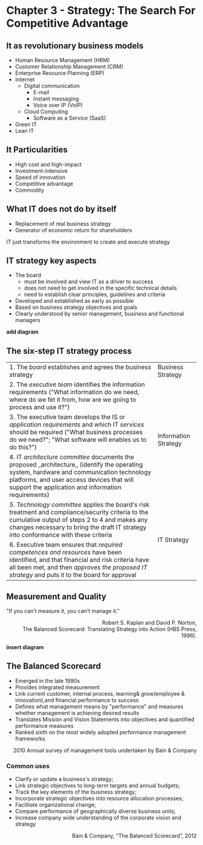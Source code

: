 # Chapter 3 - Strategy: The Search For Competitive Advantage

## It as revolutionary business models

- Human Resource Management (HRM)
- Customer Relationship Management (CRM)
- Enterprise Resource Planning (ERP)
- Internet
  - Digital communication
    - E-mail
    - Instant messaging
    - Voice over IP (VoIP)
  - Cloud Computing
    - Software as a Service (SaaS)
- Green IT
- Lean IT

## It Particularities

- High cost and high-impact
- Investment-intensive
- Speed of innovation
- Competitive advantage
- Commodity

## What IT does not do by itself

- Replacement of real business strategy
- Generator of economic return for shareholders

IT just transforms the environment to create and execute strategy

## IT strategy key aspects

- The board
  - must be involved and view IT as a driver to success
  - does not need to get involved in the specific technical details
  - need to establish clear principles, guidelines and criteria
- Developed and established as early as possible
- Based on business strategy objectives and goals
- Clearly understood by senior management, business and functional managers

**add diagram**

## The six-step IT strategy process

<table>
  <tbody>
    <tr>
      <td>1. The <i>board</i> establishes and agrees the business strategy</td>
      <td>Business Strategy</td>
    </tr>
    <tr>
      <td>2. The <i>executive team</i> identifies the information requirements ("What information do we need, where do we fet it from, how are we going to process and use it?")</td>
      <td rowspan=3>Information Strategy</td>
    </tr>
    <tr>
      <td>3. The executive team develops the IS or <i>application requirements</i> and which IT <i>services</i> should be required ("What business processes do we need?"; "What software will enables us to do this?")</td>
    </tr>
    <tr>
      <td>4. IT <i>architecture committee</i> documents the proposed _architecture_ (identify the operating system, hardware and communication technology platforms, and user access devices that will support the application and information requirements)</td>
    </tr>
    <tr>
      <td><i>5. Technology committee</i> applies the board's risk treatment and compliance/security criteria to the cumulative output of steps 2 to 4 and makes any changes necessary to bring the draft IT strategy into conformance with these criteria</td>
      <td rowspan=2>IT Strategy</td>
    </tr>
    <tr>
      <td>6. Executive team ensures that <i>required competences and resources</i> have been identified, and that financial and risk criteria have all been met, and then <i>approves the proposed IT strategy</i> and puts it to the board for approval</td>
    </tr>
  </tbody>
</table>

## Measurement and Quality

"If you can’t measure it, you can’t manage it."

<p style="text-align: right !important"> Robert S. Kaplan and David P. Norton, <br>The Balanced Scorecard: Translating Strategy into Action (HBS Press, 1996).</p>

**insert diagram**

## The Balanced Scorecard

- Emerged in the late 1990s
- Provides integrated measurement
- Link current customer, internal process, learning& grow(employee & innovation),and financial performance to success
- Defines what management means by "performance" and measures whether management is achieving desired results
- Translates Mission and Vision Statements into objectives and quantified performance measures
- Ranked sixth on the most widely adopted performance management frameworks

<p style="text-align: right"> 2010 Annual survey of management tools undertaken by Bain & Company</p>

### Common uses

- Clarify or update a business's strategy;
- Link strategic objectives to long-term targets and annual budgets;
- Track the key elements of the business strategy;
- Incorporate strategic objectives into resource allocation processes;
- Facilitate organizational change;
- Compare performance of geographically diverse business units;
- Increase company wide understanding of the corporate vision and strategy

<p style="text-align: right">Bain & Company, "The Balanced Scorecard”, 2012</p>
